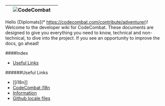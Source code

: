 ||![CodeCombat](http://www.owstartup.com/wp-content/uploads/2014/05/code-combat.png)||
|:-:|:-:|:-:|

Hello [Diplomats](* https://codecombat.com/contribute/adventurer)! Welcome to the developer wiki for CodeCombat. These documents are designed to give you everything you need to know, technical and non-technical, to dive into the project. If you see an opportunity to improve the docs, go ahead!

####Index
* [Useful Links](#useful-links)

######Useful Links
* [[i18n]]
* [CodeCombat i18n](https://codecombat.com/i18n)
* [Information](https://codecombat.com/contribute/diplomat)
* [Github locale files](https://github.com/codecombat/codecombat/tree/master/app/locale)